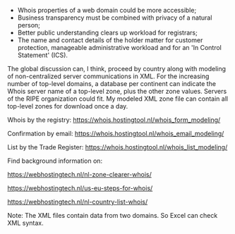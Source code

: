 - Whois properties of a web domain could be more accessible;
- Business transparency must be combined with privacy of a natural person;
- Better public understanding clears up workload for registrars;
- The name and contact details of the holder matter for customer protection, manageable administrative workload and for an 'In Control Statement' (ICS).

The global discussion can, I think, proceed by country along with modeling of non-centralized server communications in XML. For the increasing number of top-level domains, a database per continent can indicate the Whois server name of a top-level zone, plus the other zone values. Servers of the RIPE organization could fit. My modeled XML zone file can contain all top-level zones for download once a day.

Whois by the registry: https://whois.hostingtool.nl/whois_form_modeling/

Confirmation by email: https://whois.hostingtool.nl/whois_email_modeling/

List by the Trade Register: https://whois.hostingtool.nl/whois_list_modeling/

Find background information on:

https://webhostingtech.nl/nl-zone-clearer-whois/

https://webhostingtech.nl/us-eu-steps-for-whois/

https://webhostingtech.nl/nl-country-list-whois/

Note: The XML files contain data from two domains. So Excel can check XML syntax.

